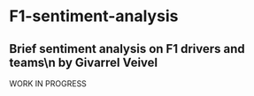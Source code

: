# F1-sentiment-analysis
Brief sentiment analysis on F1 drivers and teams\n
by Givarrel Veivel
-----
WORK IN PROGRESS
